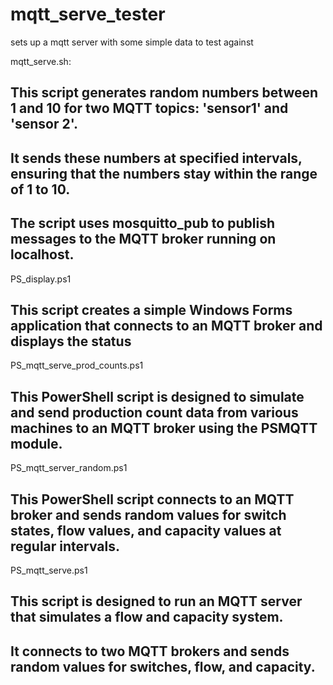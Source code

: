 # mqtt_serve_tester
 sets up a mqtt server with some simple data to test against

mqtt_serve.sh:
## This script generates random numbers between 1 and 10 for two MQTT topics: 'sensor1' and 'sensor 2'.
## It sends these numbers at specified intervals, ensuring that the numbers stay within the range of 1 to 10.
## The script uses mosquitto_pub to publish messages to the MQTT broker running on localhost. 

PS_display.ps1
## This script creates a simple Windows Forms application that connects to an MQTT broker and displays the status

PS_mqtt_serve_prod_counts.ps1
## This PowerShell script is designed to simulate and send production count data from various machines to an MQTT broker using the PSMQTT module. 

PS_mqtt_server_random.ps1
## This PowerShell script connects to an MQTT broker and sends random values for switch states, flow values, and capacity values at regular intervals.  

PS_mqtt_serve.ps1
## This script is designed to run an MQTT server that simulates a flow and capacity system.
## It connects to two MQTT brokers and sends random values for switches, flow, and capacity. 

<!-- Purpose:  Lets you setup a simple mqtt server locally including giving you a random generator to help with testing-->
<!-- INSTALL_COMMAND: curl -o PS_mqtt_serve.ps1 https://github.com/mrdatawolf/MQTT_SERVE_TESTER/raw/main/PS_mqtt_serve.ps1 -->
<!-- RUN_COMMAND: PS_mqtt_serve.ps1 -->